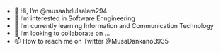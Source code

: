 - 👋 Hi, I’m @musaabdulsalam294
- 👀 I’m interested in Software Enngineering
- 🌱 I’m currently learning Information and Communication Technology
- 💞️ I’m looking to collaborate on ...
- 📫 How to reach me on Twitter @MusaDankano3935

<!---
musaabdulsalam294/musaabdulsalam294 is a ✨ special ✨ repository because its `README.md` (this file) appears on your GitHub profile.
You can click the Preview link to take a look at your changes.
--->
